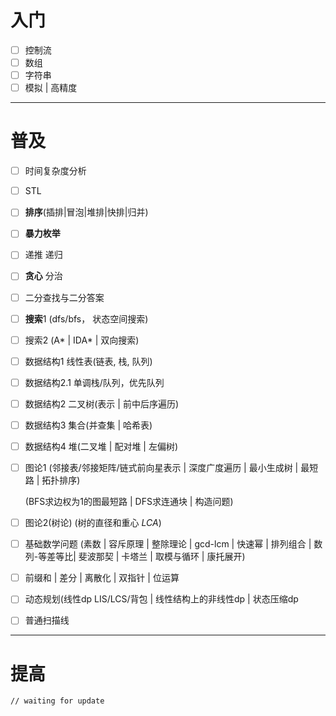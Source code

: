 # 入门

- [ ] 控制流   
- [ ] 数组   
- [ ] 字符串  
- [ ] 模拟 | 高精度  

---

# 普及
- [ ] 时间复杂度分析

- [ ] STL

- [ ] **排序**(插排|冒泡|堆排|快排|归并)	

- [ ] **暴力枚举**	

- [ ] 递推 递归	

- [ ] **贪心** 分治  

- [ ] 二分查找与二分答案	

- [ ] **搜索**1 (dfs/bfs， 状态空间搜索)	

- [ ] 搜索2 (A\* | IDA\* | 双向搜索)

- [ ] 数据结构1 线性表(链表, 栈, 队列)	

- [ ] 数据结构2.1 单调栈/队列，优先队列

- [ ] 数据结构2 二叉树(表示 | 前中后序遍历)

- [ ] 数据结构3 集合(并查集 | 哈希表)

- [ ] 数据结构4 堆(二叉堆 | 配对堆 | 左偏树)

- [ ] 图论1
  (邻接表/邻接矩阵/链式前向星表示 | 深度广度遍历 | 最小生成树 | 最短路 | 拓扑排序)

  (BFS求边权为1的图最短路 | DFS求连通块 | 构造问题)

- [ ] 图论2(树论)
  (树的直径和重心 *LCA*)

- [ ] 基础数学问题
  (素数 | 容斥原理 | 整除理论 | gcd-lcm | 快速幂 | 排列组合 | 数列-等差等比| 斐波那契 | 卡塔兰 | 取模与循环 | 康托展开)

- [ ] 前缀和 | 差分 | 离散化 | 双指针 | 位运算

- [ ] 动态规划(线性dp LIS/LCS/背包 | 线性结构上的非线性dp | 状态压缩dp

- [ ] 普通扫描线

---

# 提高

    // waiting for update

